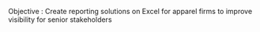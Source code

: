 Objective : Create reporting solutions on Excel for apparel firms to improve visibility for senior stakeholders
